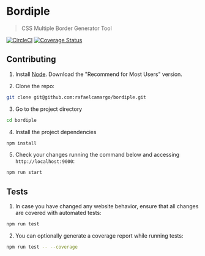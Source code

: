 # Bordiple
> CSS Multiple Border Generator Tool

[![CircleCI](https://dl.circleci.com/status-badge/img/gh/rafaelcamargo/bordiple/tree/main.svg?style=svg)](https://dl.circleci.com/status-badge/redirect/gh/rafaelcamargo/bordiple/tree/main)
[![Coverage Status](https://coveralls.io/repos/github/rafaelcamargo/bordiple/badge.svg?branch=main)](https://coveralls.io/github/rafaelcamargo/bordiple?branch=main)

## Contributing

1. Install [Node](https://nodejs.org/en/). Download the "Recommend for Most Users" version.

2. Clone the repo:
``` bash
git clone git@github.com:rafaelcamargo/bordiple.git
```

3. Go to the project directory
``` bash
cd bordiple
```

4. Install the project dependencies
``` bash
npm install
```

5. Check your changes running the command below and accessing `http://localhost:9000`:
``` bash
npm run start
```

## Tests

1. In case you have changed any website behavior, ensure that all changes are covered with automated tests:
``` bash
npm run test
```

2. You can optionally generate a coverage report while running tests:
``` bash
npm run test -- --coverage
```
